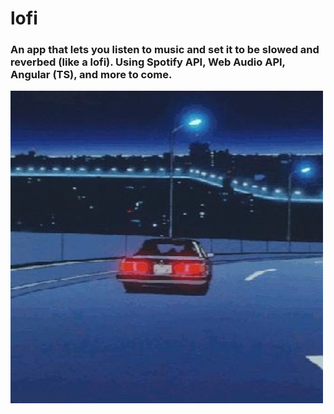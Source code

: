 # lofi

<h3>
  An app that lets you listen to music and set it to be slowed and reverbed (like a lofi). Using Spotify API, Web Audio API, Angular (TS), and more to come.
</h3>

<img src="car.jpeg">
